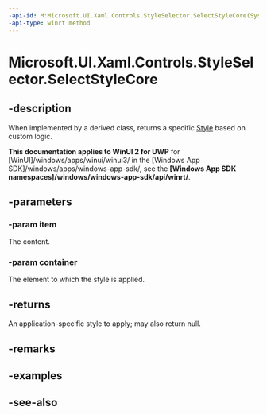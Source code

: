 ```yaml
---
-api-id: M:Microsoft.UI.Xaml.Controls.StyleSelector.SelectStyleCore(System.Object,Microsoft.UI.Xaml.DependencyObject)
-api-type: winrt method
---
```


<!-- Method syntax
virtual protected Windows.UI.Xaml.Style SelectStyleCore(System.Object item, Windows.UI.Xaml.DependencyObject container)
-->

# Microsoft.UI.Xaml.Controls.StyleSelector.SelectStyleCore

## -description
When implemented by a derived class, returns a specific [Style](../microsoft.ui.xaml/style.md) based on custom logic.

**This documentation applies to WinUI 2 for UWP** for [WinUI]/windows/apps/winui/winui3/ in the [Windows App SDK]/windows/apps/windows-app-sdk/, see the **[Windows App SDK namespaces]/windows/windows-app-sdk/api/winrt/**.

## -parameters
### -param item
The content.

### -param container
The element to which the style is applied.

## -returns
An application-specific style to apply; may also return null.

## -remarks

## -examples

## -see-also
